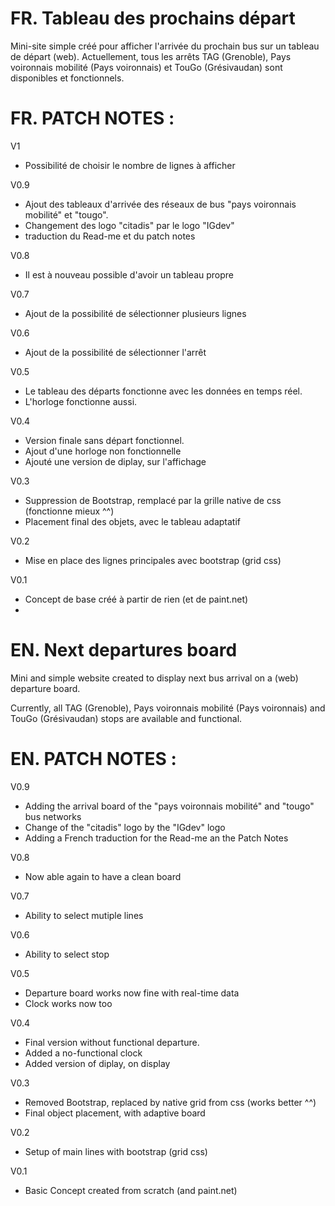 # FR. Tableau des prochains départ
Mini-site simple créé pour afficher l'arrivée du prochain bus sur un tableau de départ (web).
Actuellement, tous les arrêts TAG (Grenoble), Pays voironnais mobilité (Pays voironnais) et TouGo (Grésivaudan) sont disponibles et fonctionnels.

# FR. PATCH NOTES :
V1
  - Possibilité de choisir le nombre de lignes à afficher

V0.9
  - Ajout des tableaux d'arrivée des réseaux de bus "pays voironnais mobilité" et "tougo".
  - Changement des logo "citadis" par le logo "IGdev"
  - traduction du Read-me et du patch notes

V0.8
  - Il est à nouveau possible d'avoir un tableau propre
  
V0.7
  - Ajout de la possibilité de sélectionner plusieurs lignes
  
V0.6
  - Ajout de la possibilité de sélectionner l'arrêt

V0.5
  - Le tableau des départs fonctionne avec les données en temps réel.
  - L'horloge fonctionne aussi.

V0.4 
  - Version finale sans départ fonctionnel.
  - Ajout d'une horloge non fonctionnelle
  - Ajouté une version de diplay, sur l'affichage

V0.3
  - Suppression de Bootstrap, remplacé par la grille native de css (fonctionne mieux ^^)
  - Placement final des objets, avec le tableau adaptatif

V0.2
  - Mise en place des lignes principales avec bootstrap (grid css)

V0.1
  - Concept de base créé à partir de rien (et de paint.net)
  - 

# EN. Next departures board
Mini and simple website created to display next bus arrival on a (web) departure board.

Currently, all TAG (Grenoble), Pays voironnais mobilité (Pays voironnais) and TouGo (Grésivaudan) stops are available and functional.

# EN. PATCH NOTES :

V0.9
  - Adding the arrival board of the "pays voironnais mobilité" and "tougo" bus networks
  - Change of the "citadis" logo by the "IGdev" logo
  - Adding a French traduction for the Read-me an the Patch Notes

V0.8
  - Now able again to have a clean board
  
V0.7
  - Ability to select mutiple lines
  
V0.6
  - Ability to select stop

V0.5
  - Departure board works now fine with real-time data
  - Clock works now too

V0.4 
  - Final version without functional departure.
  - Added a no-functional clock
  - Added version of diplay, on display

V0.3
  - Removed Bootstrap, replaced by native grid from css (works better ^^)
  - Final object placement, with adaptive board

V0.2
  - Setup of main lines with bootstrap (grid css)

V0.1
  - Basic Concept created from scratch (and paint.net)
